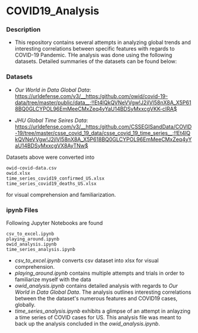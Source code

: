 # COVID19_Analysis

### Description
* This repository contains several attempts in analyzing global trends and interesting correlations between specific features with regards to COVID-19 Pandemic. 
THe analysis was done using the following datasets. Detailed summaries of the datasets can be found below:

### Datasets 
 - _Our World in Data Global Data_: https://urldefense.com/v3/__https:/github.com/owid/covid-19-data/tree/master/public/data__;!!Et4lQkQVNeVVgw!J2jlVl58nX8A_X5P618BQ0GLCYPOL96EmMeeCMxZeq4yYaU14BDSyMxxcgVKK-cIRA$ 
 
-  _JHU Global Time Seires Data_: https://urldefense.com/v3/__https:/github.com/CSSEGISandData/COVID-19/tree/master/csse_covid_19_data/csse_covid_19_time_series__;!!Et4lQkQVNeVVgw!J2jlVl58nX8A_X5P618BQ0GLCYPOL96EmMeeCMxZeq4yYaU14BDSyMxxcgVX8AyTNw$

Datasets above were converted into 
```
owid-covid-data.csv
owid.xlsx
time_series_covid19_confirmed_US.xlsx
time_series_covid19_deaths_US.xlsx
```
for visual comprehension and familiarization. 

### ipynb Files
Following Jupyter Notebooks are found
```
csv_to_excel.ipynb
playing_around.ipynb
owid_analysis.ipynb
time_series_analysis.ipynb
```
- _csv_to_excel.ipynb_ converts csv dataset into xlsx for visual comprehension.
- _playing_around.ipynb_ contains multiple attempts and trials in order to familiarize myself with the data
- _owid_analysis.ipynb_ contains detailed analysis with regards to _Our World in Data Global Data_. The analysis outlines interesting correlations between the the dataset's numerous features and COVID19 cases, globally. 
- _time_series_analysis.ipynb_ exhibits a glimpse of an attempt in anlayzing a time series of COVID cases for US. This analysis file was meant to back up the analysis concluded in the _owid_analysis.ipynb_.
